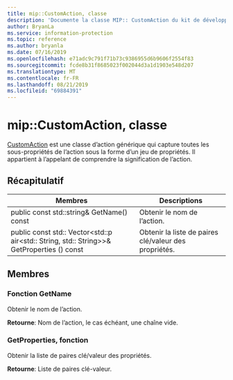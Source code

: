 ```yaml
---
title: mip::CustomAction, classe
description: 'Documente la classe MIP:: CustomAction du kit de développement logiciel (SDK) Microsoft Information Protection (MIP).'
author: BryanLa
ms.service: information-protection
ms.topic: reference
ms.author: bryanla
ms.date: 07/16/2019
ms.openlocfilehash: e71adc9c791f71b73c9386955d6b9606f2554f83
ms.sourcegitcommit: fcde8b31f8685023f002044d3a1d1903e548d207
ms.translationtype: MT
ms.contentlocale: fr-FR
ms.lasthandoff: 08/21/2019
ms.locfileid: "69884391"
---
```

# <a name="class-mipcustomaction"></a>mip::CustomAction, classe 
[CustomAction](class_mip_customaction.md) est une classe d’action générique qui capture toutes les sous-propriétés de l’action sous la forme d’un jeu de propriétés. Il appartient à l’appelant de comprendre la signification de l’action.
  
## <a name="summary"></a>Récapitulatif
 Membres                        | Descriptions                                
--------------------------------|---------------------------------------------
public const std::string& GetName() const  |  Obtenir le nom de l’action.
public const std:: Vector\<std::p air\<std:: String, std:: String\>\>& GetProperties () const  |  Obtenir la liste de paires clé/valeur des propriétés.
  
## <a name="members"></a>Membres
  
### <a name="getname-function"></a>Fonction GetName
Obtenir le nom de l’action.

  
**Retourne**: Nom de l’action, le cas échéant, une chaîne vide.
  
### <a name="getproperties-function"></a>GetProperties, fonction
Obtenir la liste de paires clé/valeur des propriétés.

  
**Retourne**: Liste de paires clé-valeur.